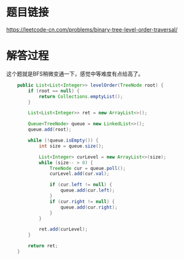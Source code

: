 # 题目链接
https://leetcode-cn.com/problems/binary-tree-level-order-traversal/

# 解答过程
这个题就是BFS稍微变通一下，感觉中等难度有点给高了。

```java
	public List<List<Integer>> levelOrder(TreeNode root) {
		if (root == null) {
			return Collections.emptyList();
		}

		List<List<Integer>> ret = new ArrayList<>();

		Queue<TreeNode> queue = new LinkedList<>();
		queue.add(root);

		while (!queue.isEmpty()) {
			int size = queue.size();

			List<Integer> curLevel = new ArrayList<>(size);
			while (size-- > 0) {
				TreeNode cur = queue.poll();
				curLevel.add(cur.val);

				if (cur.left != null) {
					queue.add(cur.left);
				}
				if (cur.right != null) {
					queue.add(cur.right);
				}
			}

			ret.add(curLevel);
		}

		return ret;
	}
```